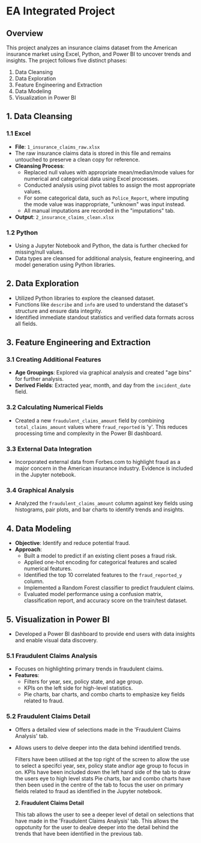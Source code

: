 # EA Integrated Project

## Overview

This project analyzes an insurance claims dataset from the American insurance market using Excel, Python, and Power BI to uncover trends and insights. The project follows five distinct phases:

1. Data Cleansing
2. Data Exploration
3. Feature Engineering and Extraction
4. Data Modeling
5. Visualization in Power BI

## 1. Data Cleansing

### 1.1 Excel

- **File**: `1_insurance_claims_raw.xlsx`
- The raw insurance claims data is stored in this file and remains untouched to preserve a clean copy for reference.
- **Cleansing Process**:
  - Replaced null values with appropriate mean/median/mode values for numerical and categorical data using Excel processes.
  - Conducted analysis using pivot tables to assign the most appropriate values.
  - For some categorical data, such as `Police_Report`, where imputing the mode value was inappropriate, "unknown" was input instead.
  - All manual imputations are recorded in the "imputations" tab.
- **Output**: `2_insurance_claims_clean.xlsx`

### 1.2 Python

- Using a Jupyter Notebook and Python, the data is further checked for missing/null values.
- Data types are cleansed for additional analysis, feature engineering, and model generation using Python libraries.

## 2. Data Exploration

- Utilized Python libraries to explore the cleansed dataset.
- Functions like `describe` and `info` are used to understand the dataset's structure and ensure data integrity.
- Identified immediate standout statistics and verified data formats across all fields.

## 3. Feature Engineering and Extraction

### 3.1 Creating Additional Features

- **Age Groupings**: Explored via graphical analysis and created "age bins" for further analysis.
- **Derived Fields**: Extracted year, month, and day from the `incident_date` field.

### 3.2 Calculating Numerical Fields

- Created a new `fraudulent_claims_amount` field by combining `total_claims_amount` values where `fraud_reported` is 'y'. This reduces processing time and complexity in the Power BI dashboard.

### 3.3 External Data Integration

- Incorporated external data from Forbes.com to highlight fraud as a major concern in the American insurance industry. Evidence is included in the Jupyter notebook.

### 3.4 Graphical Analysis

- Analyzed the `fraudulent_claims_amount` column against key fields using histograms, pair plots, and bar charts to identify trends and insights.

## 4. Data Modeling

- **Objective**: Identify and reduce potential fraud.
- **Approach**:
  - Built a model to predict if an existing client poses a fraud risk.
  - Applied one-hot encoding for categorical features and scaled numerical features.
  - Identified the top 10 correlated features to the `fraud_reported_y` column.
  - Implemented a Random Forest classifier to predict fraudulent claims.
  - Evaluated model performance using a confusion matrix, classification report, and accuracy score on the train/test dataset.

## 5. Visualization in Power BI

- Developed a Power BI dashboard to provide end users with data insights and enable visual data discovery.

### 5.1 Fraudulent Claims Analysis

- Focuses on highlighting primary trends in fraudulent claims.
- **Features**:
  - Filters for year, sex, policy state, and age group.
  - KPIs on the left side for high-level statistics.
  - Pie charts, bar charts, and combo charts to emphasize key fields related to fraud.

### 5.2 Fraudulent Claims Detail

- Offers a detailed view of selections made in the 'Fraudulent Claims Analysis' tab.
- Allows users to delve deeper into the data behind identified trends.

     Filters have been utilised at the top right of the screen to allow the use to select a specifci year, sex, policy state and\or age group to focus in on.
     KPIs have been included down the left hand side of the tab to draw the users eye to high level stats
     Pie charts, bar and combo charts have then been used in the centre of the tab to focus the user on primary fields related to fraud as identified in the Jupyter        notebook.

  **2.  Fraudulent Claims Detail**

    This tab allows the user to see a deeper level of detail on selections that have made in the 'Fraudulent Claims Analysis' tab. This allows the oppotunity for          the user to dealve deeper into the detail behind the trends that have been identified in the previous tab.
